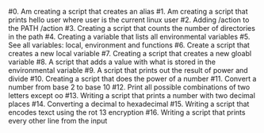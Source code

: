#0. Am creating a script that creates an alias
#1. Am creating a script that prints hello user where user is the current linux user
#2. Adding /action to the PATH /action
#3. Creating a script that counts the number of directories in the path
#4. Creating a variable that lists all environmental variables
#5. See all variables: local, environment and functions
#6. Create a script that creates a new local variable
#7. Creating a script that creates a new gloabl variable
#8. A script that adds a value with what is stored in the environmental variable
#9. A script that prints out the result of power and divide
#10. Creating a script that does the power of a number
#11. Convert a number from base 2 to base 10
#12. Print all possible combinations of two letters except oo
#13. Writing a script that prints a number with two decimal places
#14. Converting a decimal to hexadecimal
#15. Writing a script that encodes texct using the rot 13 encryption
#16. Writing a script that prints every other line from the input
